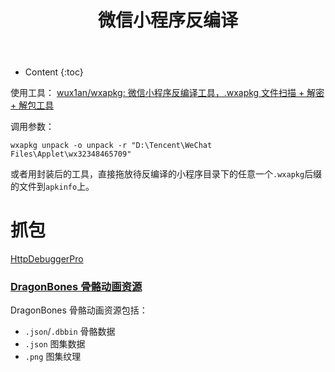 ﻿---
layout:		post
category:	"sec"
title:		"微信小程序反编译"

tags:		[]
---
- Content
{:toc}


使用工具： [wux1an/wxapkg: 微信小程序反编译工具，.wxapkg 文件扫描 + 解密 + 解包工具](https://github.com/wux1an/wxapkg)



调用参数：

```
wxapkg unpack -o unpack -r "D:\Tencent\WeChat Files\Applet\wx32348465709"
```

或者用封装后的工具，直接拖放待反编译的小程序目录下的任意一个`.wxapkg`后缀的文件到`apkinfo`上。

# 抓包

[HttpDebuggerPro](https://www.httpdebugger.com/)



### [DragonBones 骨骼动画资源](https://docs.cocos.com/creator/manual/zh/asset/dragonbones.html)

DragonBones 骨骼动画资源包括：

- `.json`/`.dbbin` 骨骼数据
- `.json` 图集数据
- `.png` 图集纹理

